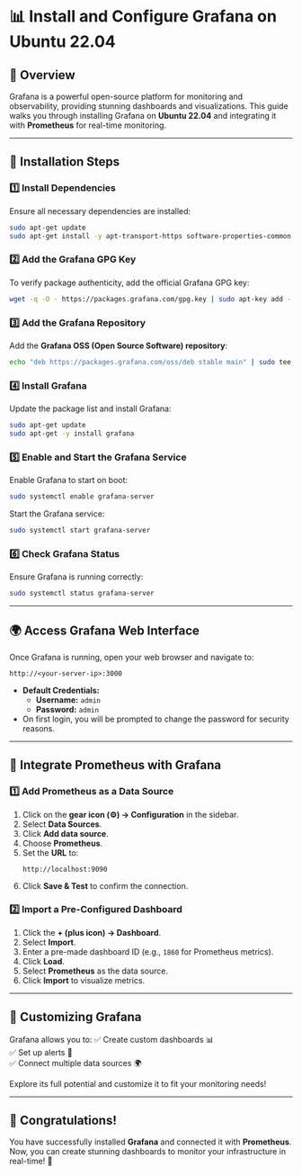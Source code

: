 # 📊 Install and Configure Grafana on Ubuntu 22.04

## 📖 Overview
Grafana is a powerful open-source platform for monitoring and observability, providing stunning dashboards and visualizations. This guide walks you through installing Grafana on **Ubuntu 22.04** and integrating it with **Prometheus** for real-time monitoring.

---

## 🚀 Installation Steps

### 1️⃣ Install Dependencies
Ensure all necessary dependencies are installed:
```sh
sudo apt-get update
sudo apt-get install -y apt-transport-https software-properties-common
```

### 2️⃣ Add the Grafana GPG Key
To verify package authenticity, add the official Grafana GPG key:
```sh
wget -q -O - https://packages.grafana.com/gpg.key | sudo apt-key add -
```

### 3️⃣ Add the Grafana Repository
Add the **Grafana OSS (Open Source Software) repository**:
```sh
echo "deb https://packages.grafana.com/oss/deb stable main" | sudo tee -a /etc/apt/sources.list.d/grafana.list
```

### 4️⃣ Install Grafana
Update the package list and install Grafana:
```sh
sudo apt-get update
sudo apt-get -y install grafana
```

### 5️⃣ Enable and Start the Grafana Service
Enable Grafana to start on boot:
```sh
sudo systemctl enable grafana-server
```
Start the Grafana service:
```sh
sudo systemctl start grafana-server
```

### 6️⃣ Check Grafana Status
Ensure Grafana is running correctly:
```sh
sudo systemctl status grafana-server
```

---

## 🌍 Access Grafana Web Interface
Once Grafana is running, open your web browser and navigate to:
```
http://<your-server-ip>:3000
```
- **Default Credentials:**
  - **Username:** `admin`
  - **Password:** `admin`
- On first login, you will be prompted to change the password for security reasons.

---

## 🔗 Integrate Prometheus with Grafana
### 1️⃣ Add Prometheus as a Data Source
1. Click on the **gear icon (⚙️) → Configuration** in the sidebar.
2. Select **Data Sources**.
3. Click **Add data source**.
4. Choose **Prometheus**.
5. Set the **URL** to:
   ```
   http://localhost:9090
   ```
6. Click **Save & Test** to confirm the connection.

### 2️⃣ Import a Pre-Configured Dashboard
1. Click the **+ (plus icon) → Dashboard**.
2. Select **Import**.
3. Enter a pre-made dashboard ID (e.g., `1860` for Prometheus metrics).
4. Click **Load**.
5. Select **Prometheus** as the data source.
6. Click **Import** to visualize metrics.

---

## 🎨 Customizing Grafana
Grafana allows you to:
✅ Create custom dashboards 📊  
✅ Set up alerts 🚨  
✅ Connect multiple data sources 🌍  

Explore its full potential and customize it to fit your monitoring needs!

---

## 🎉 Congratulations!
You have successfully installed **Grafana** and connected it with **Prometheus**. Now, you can create stunning dashboards to monitor your infrastructure in real-time! 🚀
